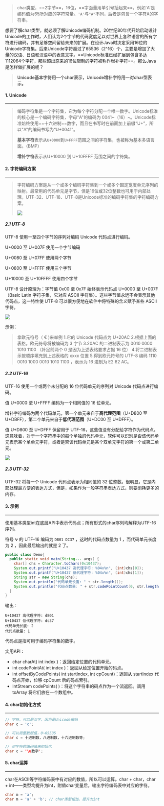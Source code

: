 > char类型，==2字节==，16位，==字面量用单引号括起来==，例如'A'是编码值为65所对应的字符常量。`'A'`与`"A"`不同，后者是包含一个字符A的字符串。



想要了解char类型，就必须了解Unicode编码机制。20世纪80年代开始启动设计Unicode的工作时，人们认为2个字节的代码宽度足以对世界上各种语言的所有字符进行编码，并有足够空间留给未来的扩展。在设计Java时决定采用16位的Unicode字符集。后来Unicode字符超过了65536（2^16）个，主要是增加了大量的汉语、日语和汉语中的表意文字。==Unicode标准已经扩展到包含多达1112064个字符，那些超出原来的16位限制的字符被称作增补字符==。那么Java是怎样做扩展的呢？

> **Unicode基本字符用一个char表示，Unicode增补字符用一对char型表示。**



#### 1. Unicode

---

>编码字符集是一个字符集，它为每个字符分配一个唯一数字。Unicode标准的核心是一个编码字符集，字母"A"的编码为 0041~（16）~。Unicode标准始终使用==十六进制==数字，而且在书写时在前面加上前缀“U+”，所以"A"的编码书写为“U+0041”。
>
>**基本字符**表示从`U+0000`到`U+FFFF`范围之间的字符集，也被称为基本多语言面。（BMP）
>
>**增补字符**表示从U+10000 到 U+10FFFF 范围之间的字符集。



#### 2. 字符编码方案

---

>字符编码方案是从一个或多个编码字符集到一个或多个固定宽度单元序列的映射。最常用的代码单元是字节，但是16位或32位整数也可用于内部处理。UTF-32、UTF-18、UTF-8是Unicode标准的编码字符集的字符编码方案。
>
>![](https://tva1.sinaimg.cn/large/008i3skNgy1grrylnkrchj32420mitap.jpg)

##### 2.1 UTF-8

UTF-8 使用一至四个字节的序列对编码 Unicode 代码点进行编码。

U+0000 至 U+007F 使用一个字节编码

U+0080 至 U+07FF 使用两个字节

U+0800 至 U+FFFF 使用三个字节

U+10000 至 U+10FFFF 使用四个字节

UTF-8 设计原理为：字节值 0x00 至 0x7F 始终表示代码点 U+0000 至 U+007F（Basic Latin 字符子集，它对应 ASCII 字符集）。这些字节值永远不会表示其他代码点，这一特性使 UTF-8 可以很方便地在软件中将特殊的含义赋予某些 ASCII 字符。

![](https://tva1.sinaimg.cn/large/008i3skNgy1grrylnkrchj32420mitap.jpg)

示例：

>拿欧元符号（ € )来举例
>1.它的 Unicode 代码点为 U+20AC
>2.根据上面的表格，欧元符号将被编码为 3 字节
>3.20AC 的二进制表示为 0010 0000 1010 1100 （补足前两个 0 是因为上述表格要求占据 16 位）
>4.将二进制表示按顺序填充到上述表格的 xxxx 位置
>5.得到欧元符号的 UTF-8 编码 1110 0010 1000 0010 1010 1100 ，表示为 16 进制为 E2 82 AC。

##### 2.2 UTF-16

UTF-16 使用一个或两个未分配的 16 位代码单元的序列对 Unicode 代码点进行编码。

值 U+0000 至 U+FFFF 编码为一个相同值的 16 位单元。

增补字符编码为两个代码单元，第一个单元来自于**高代理范围**（U+D800 至 U+DBFF），第二个单元来自于**低代理范围**（U+DC00 至 U+DFFF）。

值 U+D800 至 U+DFFF 保留用于 UTF-16，这些值没有分配给字符作为代码点。这意味着，对于一个字符串中的每个单独的代码单元，软件可以识别是否该代码单元表示某个单单元字符，或者是否该代码单元是某个双单元字符的第一个或第二单元。

![](https://tva1.sinaimg.cn/large/008i3skNgy1grrzvklh57j314006tgmt.jpg)

##### 2.3 UTF-32

UTF-32 将每一个 Unicode 代码点表示为相同值的 32 位整数。很明显，它是内部处理最方便的表达方式，但是，如果作为一般字符串表达方式，则要消耗更多的内存。



#### 3. 示例

---

使用基本类型int在底层API中表示代码点；所有形式的char序列均解释为UTF-16序列。

符号 𐐷 的 UTF-16 编码为 `D801 DC37` ，这时的代码点数量为 1 ，而代码单元长度为 2 ，因此最后输出的就是 2 了。

```java
public class Demo{
  public static void main(String... args) {
    char[] chs = Character.toChars(0x10437);
    System.out.printf("U+10437 高代理字符: %04x%n", (int)chs[0]);
    System.out.printf("U+10437 低代理字符: %04x%n", (int)chs[1]);        
    String str = new String(chs);
    System.out.println("代码单元长度: " + str.length());
    System.out.println("代码点数量: " + str.codePointCount(0, str.length()));
  }
}
```

输出：

```
U+10437 高代理字符: d801
U+10437 低代理字符: dc37
代码单元长度: 2
代码点数量: 1
```

代码点是指可用于编码字符集的数字。

实用API：

- char charAt( int index )：返回给定位置的代码单元。
- int codePointAt( int index )：返回从给定位置开始的码点。
- int offsetByCodePoints( int startIndex, int cpCount)：返回从 startIndex 代码点开始，位移 cpCount 后的码点索引。
- IntStream codePoints( )：将这个字符串的码点作为一个流返回。调用 toArray 将它们放在一个数组中。



#### 4. char初始化方式

---

```java
// 字符，可以是汉字，因为是Unicode编码
char c = 'c';

// 可以用整数赋值，0~65535
char c = 十进制数，八进制数，十六进制数等;

// 用字符的编码值来初始化
char c = '\u数字';
```



#### 5. char运算

---

char在ASCII等字符编码表中有对应的数值，所以可以运算。char + char，char + int——类型均提升为int，附值char变量后，输出字符编码表中对应的字符。

```java
char m = 'a';
char m = 'a' + 'b'; // char类型相加，提升为int
```

